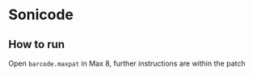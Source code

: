 # Sonicode

## How to run

Open `barcode.maxpat` in Max 8, further instructions are within the patch

